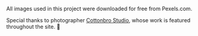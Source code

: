 All images used in this project were downloaded for free from Pexels.com.

Special thanks to photographer [Cottonbro Studio](https://www.pexels.com/@cottonbro/), whose work is featured throughout the site. 🙌


